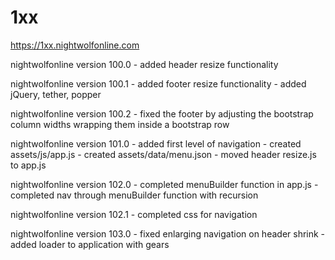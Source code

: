 # 1xx

https://1xx.nightwolfonline.com 

nightwolfonline version 100.0
	- added header resize functionality
	
nightwolfonline version 100.1
	- added footer resize functionality
	- added jQuery, tether, popper
	
nightwolfonline version 100.2
	- fixed the footer by adjusting the bootstrap column widths wrapping them inside a bootstrap row 
	
nightwolfonline version 101.0
	- added first level of navigation
	- created assets/js/app.js
	- created assets/data/menu.json
	- moved header resize.js to app.js

nightwolfonline version 102.0
	- completed menuBuilder function in app.js
    - completed nav through menuBuilder function with recursion
	
nightwolfonline version 102.1
	- completed css for navigation
	
nightwolfonline version 103.0
	- fixed enlarging navigation on header shrink
	- added loader to application with gears
	